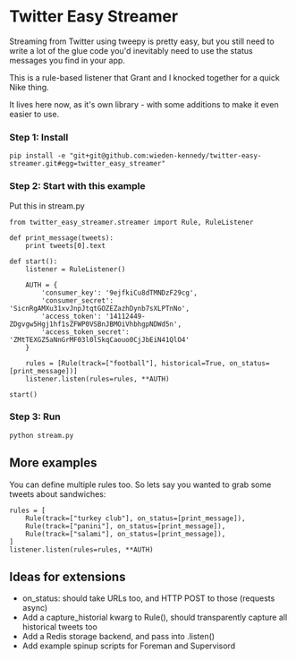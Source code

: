 # Twitter Easy Streamer

Streaming from Twitter using tweepy is pretty easy, but you still need to write a lot of the glue code you'd inevitably need to use the status messages you find in your app.

This is a rule-based listener that Grant and I knocked together for a quick Nike thing.

It lives here now, as it's own library - with some additions to make it even easier to use.

### Step 1: Install

    pip install -e "git+git@github.com:wieden-kennedy/twitter-easy-streamer.git#egg=twitter_easy_streamer"

### Step 2: Start with this example

Put this in stream.py

    from twitter_easy_streamer.streamer import Rule, RuleListener

    def print_message(tweets):
        print tweets[0].text

    def start():
        listener = RuleListener()
        
        AUTH = {
            'consumer_key': '9ejfkiCu8dTMNDzF29cg',
            'consumer_secret': 'SicnRgAMXu31xvJnpJtqtGOZEZazhDynb7sXLPTnNo',
            'access_token': '14112449-ZDgvgw5Hgj1hf1sZFWP0VSBnJBMOiVhbhgpNDWd5n',
            'access_token_secret': 'ZMtTEXGZ5aNnGrMF03l0lSkqCaouo0CjJbEiN41QlO4'
        }

        rules = [Rule(track=["football"], historical=True, on_status=[print_message])]
        listener.listen(rules=rules, **AUTH)

    start()

### Step 3: Run

    python stream.py

## More examples

You can define multiple rules too. So lets say you wanted to grab some tweets about sandwiches:

    rules = [
        Rule(track=["turkey club"], on_status=[print_message]),
        Rule(track=["panini"], on_status=[print_message]),
        Rule(track=["salami"], on_status=[print_message]),
    ]
    listener.listen(rules=rules, **AUTH)

## Ideas for extensions

- on_status: should take URLs too, and HTTP POST to those (requests async)
- Add a capture_historial kwarg to Rule(), should transparently capture all historical tweets too
- Add a Redis storage backend, and pass into .listen()
- Add example spinup scripts for Foreman and Supervisord